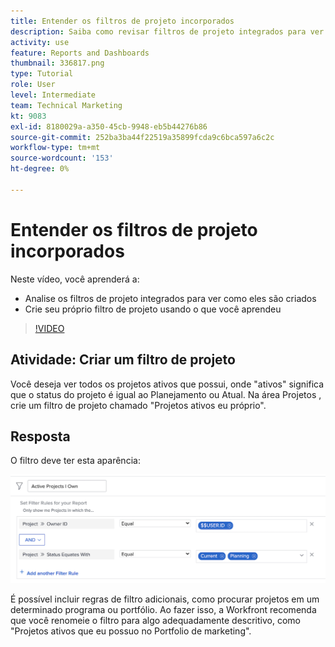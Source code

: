```yaml
---
title: Entender os filtros de projeto incorporados
description: Saiba como revisar filtros de projeto integrados para ver como eles são criados e criar seu próprio filtro de projeto no Workfront.
activity: use
feature: Reports and Dashboards
thumbnail: 336817.png
type: Tutorial
role: User
level: Intermediate
team: Technical Marketing
kt: 9083
exl-id: 8180029a-a350-45cb-9948-eb5b44276b86
source-git-commit: 252ba3ba44f22519a35899fcda9c6bca597a6c2c
workflow-type: tm+mt
source-wordcount: '153'
ht-degree: 0%

---
```


# Entender os filtros de projeto incorporados

Neste vídeo, você aprenderá a:

* Analise os filtros de projeto integrados para ver como eles são criados
* Crie seu próprio filtro de projeto usando o que você aprendeu

>[!VIDEO](https://video.tv.adobe.com/v/336817/?quality=12)


## Atividade: Criar um filtro de projeto

Você deseja ver todos os projetos ativos que possui, onde &quot;ativos&quot; significa que o status do projeto é igual ao Planejamento ou Atual. Na área Projetos , crie um filtro de projeto chamado &quot;Projetos ativos eu próprio&quot;.

## Resposta

O filtro deve ter esta aparência:

![Uma imagem da tela para criar um filtro de projeto](assets/opening-built-in-project-filters-1.png)

É possível incluir regras de filtro adicionais, como procurar projetos em um determinado programa ou portfólio. Ao fazer isso, a Workfront recomenda que você renomeie o filtro para algo adequadamente descritivo, como &quot;Projetos ativos que eu possuo no Portfolio de marketing&quot;.
